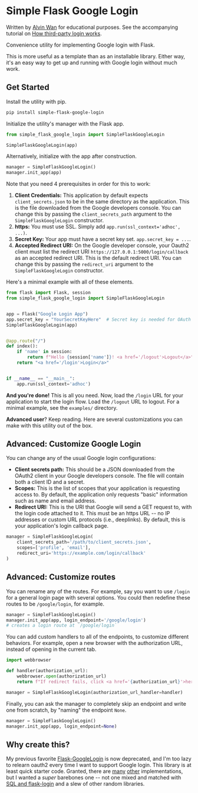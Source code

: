 # Simple Flask Google Login

Written by [Alvin Wan](https://alvinwan.com) for educational purposes. See the
accompanying tutorial on
[How third-party login works](http://alvinwan.com/how-thirdparty-login-works/).

Convenience utility for implementing Google login with Flask.

This is more useful as a template than as an installable library. Either way,
it's an easy way to get up and running with Google login without much work.

## Get Started

Install the utility with pip.

```bash
pip install simple-flask-google-login
```

Initialize the utility's manager with the Flask app.

```python
from simple_flask_google_login import SimpleFlaskGoogleLogin

SimpleFlaskGoogleLogin(app)
```

Alternatively, initialize with the app after construction.

```python
manager = SimpleFlaskGoogleLogin()
manager.init_app(app)
```

Note that you need 4 prerequisites in order for this to work:

1. **Client Credentials:** This application by default expects
`client_secrets.json` to be in the same directory as the application. This is
the file downloaded from the Google developers console. You can change this by
passing the `client_secrets_path` argument to the `SimpleFlaskGoogleLogin`
constructor.
2. **https:** You must use SSL. Simply add `app.run(ssl_context='adhoc', ...)`.
3. **Secret Key:** Your app must have a secret key set. `app.secret_key = ...`.
4. **Accepted Redirect URI:** On the Google developer console, your Oauth2
client must list the redirect URI `https://127.0.0.1:5000/login/callback` as an
accepted redirect URI. This is the default redirect URI. You can change this by
passing the `redirect_uri` argument to the `SimpleFlaskGoogleLogin` constructor.

Here's a minimal example with all of these elements.

```python
from flask import Flask, session
from simple_flask_google_login import SimpleFlaskGoogleLogin


app = Flask("Google Login App")
app.secret_key = "YourSecretKeyHere"  # Secret key is needed for OAuth 2.0
SimpleFlaskGoogleLogin(app)


@app.route("/")
def index():
    if 'name' in session:
        return f"Hello {session['name']}! <a href='/logout'>Logout</a>"
    return "<a href='/login'>Login</a>"


if __name__ == "__main__":
    app.run(ssl_context='adhoc')
```

**And you're done!** This is all you need. Now, load the `/login` URL for your
application to start the login flow. Load the `/logout` URL to logout. For a
minimal example, see the `examples/` directory.

**Advanced user**? Keep reading. Here are several customizations you can make
with this utility out of the box.

## Advanced: Customize Google Login

You can change any of the usual Google login configurations:

- **Client secrets path:** This should be a JSON downloaded from the OAuth2
  client in your Google developers console. The file will contain both a client
  ID and a secret.
- **Scopes:** This is the list of scopes that your application is requesting
  access to. By default, the application only requests "basic" information such
  as name and email address.
- **Redirect URI:** This is the URI that Google will send a GET request to, with
  the login code attached to it. This must be an https URL -- no IP addresses or
  custom URL protocols (i.e., deeplinks). By default, this is your application's
  login callback page.

```python
manager = SimpleFlaskGoogleLogin(
    client_secrets_path='/path/to/client_secrets.json',
    scopes=['profile', 'email'],
    redirect_uri='https://example.com/login/callback'
)
```

## Advanced: Customize routes

You can rename any of the routes. For example, say you want to use `/login` for
a general login page with several options. You could then redefine these
routes to be `/google/login`, for example.

```python
manager = SimpleFlaskGoogleLogin()
manager.init_app(app, login_endpoint='/google/login')
# creates a login route at `/google/login`
```

You can add custom handlers to all of the endpoints, to customize different
behaviors. For example, open a new browser with the authorization URL, instead
of opening in the current tab.

```python
import webbrowser

def handler(authorization_url):
    webbrowser.open(authorization_url)
    return f"If redirect fails, click <a href='{authorization_url}'>here</a>."

manager = SimpleFlaskGoogleLogin(authorization_url_handler=handler)
```

Finally, you can ask the manager to completely skip an endpoint and write one
from scratch, by "naming" the endpoint `None`.

```python
manager = SimpleFlaskGoogleLogin()
manager.init_app(app, login_endpoint=None)
```

## Why create this?

My previous favorite [Flask-GoogleLogin](https://pypi.org/project/Flask-GoogleLogin/)
is now deprecated, and I'm too lazy to relearn oauth2 every time I want to
support Google login. This library is at least quick starter code. Granted,
there are [many](https://github.com/andygarcia86/python-flask-google-oauth-login) 
[other](https://github.com/seunkoko/Python-Flask-Google-Auth) 
implementations, but I wanted a *super* barebones one -- not one mixed and
matched with 
[SQL and flask-login](https://github.com/realpython/materials/blob/master/simple-flask-google-login/app.py)
 and a slew of other random libraries.

